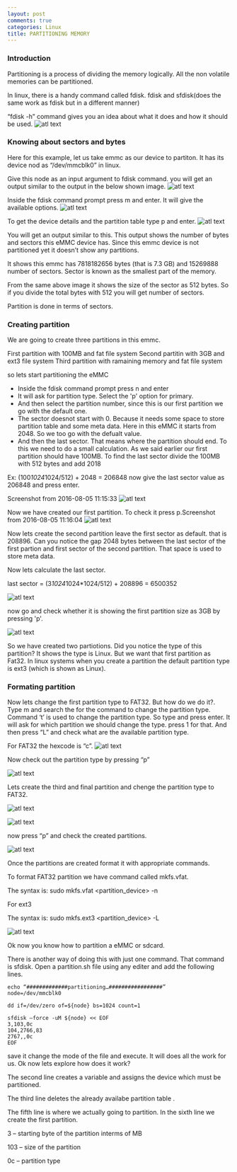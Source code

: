 ```yaml
---
layout: post
comments: true
categories: Linux
title: PARTITIONING MEMORY
---
```


### Introduction

Partitioning is a process of dividing the memory logically. All the non volatile memories can be partitioned.

In linux, there is a handy command called fdisk.
fdisk and sfdisk(does the same work as fdisk but in a different manner)

“fdisk -h” command gives you an idea about what it does and how it should be used.
![atl text](https://raw.githubusercontent.com/Vieshoth/vieshoth.github.io/master/images/part/fdisk_command.png)


### Knowing about sectors and bytes


Here for this example, let us take emmc as our device to partiton.
It has its device nod as “/dev/mmcblk0” in linux.

Give this node as an input argument to fdisk command.
you will get an output similar to the output in the below shown image.
![atl text](https://raw.githubusercontent.com/Vieshoth/vieshoth.github.io/master/images/part/fdiskmmcblk.png)

Inside the fdisk command prompt press m and enter. It will give the available options.
![atl text](https://raw.githubusercontent.com/Vieshoth/vieshoth.github.io/master/images/part/fdiskm.png)

To get the device details and the partition table type p and enter.
![atl text](https://raw.githubusercontent.com/Vieshoth/vieshoth.github.io/master/images/part/partitiontype.png)

You will get an output similar to this.
This output shows the number of bytes and sectors this eMMC device has. Since this emmc device is not partitioned yet it doesn’t show any partitions.

It shows this emmc has 7818182656 bytes (that is 7.3 GB) and 15269888 number of sectors.
Sector is known as the smallest part of the memory.

From the same above image it shows the size of the sector as 512 bytes.
So if you divide the total bytes with 512 you will get number of sectors.

Partition is done in terms of sectors.


### Creating partition


We are going to create three partitions in this emmc.

First partition with 100MB and fat file system
Second partitin with 3GB and ext3 file system
Third partition with ramaining memory and fat file system

so lets start partitioning the eMMC

* Inside the fdisk command prompt press n and enter
* It will ask for partition type. Select the 'p' option for primary.
* And then select the partition number, since this is our first partition we go with the default one.
* The sector doesnot start with 0. Because it needs some space to store partition table and some meta data. Here in this eMMC it starts from 2048. So we too go with the defualt value.
* And then the last sector. That means where the partition should end. To this we need to do a small calculation. As we said earlier our first partition should have 100MB. To find the last sector divide the 100MB with 512 bytes and add 2018

Ex: (100*1024*1024/512) + 2048 = 206848
now give the last sector value as 206848 and press enter.

Screenshot from 2016-08-05 11:15:33
![atl text](https://raw.githubusercontent.com/Vieshoth/vieshoth.github.io/master/images/part/n.png)

Now we have created our first partition. To check it press p.Screenshot from 2016-08-05 11:16:04
![atl text](https://raw.githubusercontent.com/Vieshoth/vieshoth.github.io/master/images/part/p.png)


Now lets create the second partition
leave the first sector as default. that is 208896.
Can you notice the gap 2048 bytes between the last sector of the first partion and first sector of the second partition. That space is used to store meta data.

Now lets calculate the last sector.

last sector = (3*1024*1024*1024/512) + 208896
= 6500352

![atl text](https://raw.githubusercontent.com/Vieshoth/vieshoth.github.io/master/images/part/n2.png)

now go and check whether it is showing the first partition size as 3GB by pressing 'p'.

![atl text](https://raw.githubusercontent.com/Vieshoth/vieshoth.github.io/master/images/part/p2.png)

So we have created two partiotions. Did you notice the type of this partition? It shows the type is Linux. But we want that first partition as Fat32. In linux systems when you create a partition the default partition type is ext3 (which is shown as Linux).


### Formating partition

Now lets change the first partition type to FAT32. But how do we do it?. Type m and search the for the command to change the partition type. Command ‘t’ is used to change the partition type. So type and press enter. It will ask for which partition we should change the type. press 1 for that. And then press “L” and check what are the available partition type.

For FAT32 the hexcode is “c”.
![atl text](https://raw.githubusercontent.com/Vieshoth/vieshoth.github.io/master/images/part/hexcode.png)

Now check out the partition type by pressing “p”

![atl text](https://raw.githubusercontent.com/Vieshoth/vieshoth.github.io/master/images/part/p3.png)

Lets create the third and final partition and chenge the partition type to FAT32.

![atl text](https://raw.githubusercontent.com/Vieshoth/vieshoth.github.io/master/images/part/n3.png)

![atl text](https://raw.githubusercontent.com/Vieshoth/vieshoth.github.io/master/images/part/t.png)

now press “p” and check the created partitions.

![atl text](https://raw.githubusercontent.com/Vieshoth/vieshoth.github.io/master/images/part/p4.png)

Once the partitions are created format it with appropriate commands.

To format FAT32 partition we have command called mkfs.vfat.

The syntax is: sudo mkfs.vfat <partition_device> -n <name>

For ext3

The syntax is: sudo mkfs.ext3 <partition_device> -L <name>

![atl text](https://raw.githubusercontent.com/Vieshoth/vieshoth.github.io/master/images/part/boot.png)

Ok now you know how to partition a eMMC or sdcard.

There is another way of doing this with just one command. That command is sfdisk. Open a partition.sh file using any editer and add the following lines.

```
echo “#############partitioning…#################”
node=/dev/mmcblk0

dd if=/dev/zero of=${node} bs=1024 count=1

sfdisk –force -uM ${node} << EOF
3,103,0c
104,2766,83
2767,,0c
EOF
```
save it change the mode of the file and execute. It will does all the work for us. Ok now lets explore how does it work?

The second line creates a variable and assigns the device which must be partitioned.

The third line deletes the already availabe partition  table .

The fifth line is where we actually going to partition. In the sixth line we create the first partition.

3 – starting byte of  the partition interms of MB

103 – size of the partition

0c – partition type
